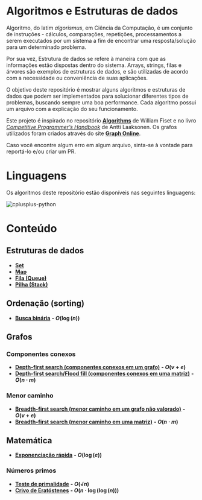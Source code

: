 # Algoritmos e Estruturas de dados

Algoritmo, do latim _algorismus_, em Ciência da Computação, é um conjunto de instruções - cálculos, comparações, repetições, processamentos a serem executados por um sistema a fim de encontrar uma resposta/solução para um determinado problema.

Por sua vez, Estrutura de dados se refere à maneira com que as informações estão dispostas dentro do sistema. Arrays, strings, filas e árvores são exemplos de estruturas de dados, e são utilizadas de acordo com a necessidade ou conveniência de suas aplicações.

O objetivo deste repositório é mostrar alguns algoritmos e estruturas de dados que podem ser implementados para solucionar diferentes tipos de problemas, buscando sempre uma boa performance. Cada algoritmo possui um arquivo com a explicação do seu funcionamento.

Este projeto é inspirado no repositório [**Algorithms**](https://github.com/williamfiset/Algorithms) de William Fiset e no livro [_Competitive Programmer’s Handbook_](https://cses.fi/book/book.pdf) de Antti Laaksonen. Os grafos utilizados foram criados através do site [**Graph Online**](https://graphonline.ru).

Caso você encontre algum erro em algum arquivo, sinta-se à vontade para reportá-lo e/ou criar um PR.

# Linguagens

Os algoritmos deste repositório estão disponíveis nas seguintes linguagens:

<img src="https://skillicons.dev/icons?i=cpp,py" alt="cplusplus-python">

# Conteúdo

## Estruturas de dados
- [**Set**](src/estruturas_de_dados/set/explicacao.md)
- [**Map**](src/estruturas_de_dados/map/explicacao.md)
- [**Fila (Queue)**](src/estruturas_de_dados/fila/explicacao.md)
- [**Pilha (Stack)**](src/estruturas_de_dados/pilha/explicacao.md)

## Ordenação (sorting)

- [**Busca binária**](src/sorting/busca_binaria/explicacao.md) **- $O(\log(n))$**

## Grafos

### Componentes conexos
- [**Depth-first search (componentes conexos em um grafo)**](src/grafos/componentes_conexos/dfs_componentes_conexos_grafo/explicacao.md) **- $O(v + e)$**
- [**Depth-first search/Flood fill (componentes conexos em uma matriz)**](src/grafos/componentes_conexos/dfs_componentes_conexos_matriz/explicacao.md) **- $O(n \cdot m)$**

### Menor caminho
- [**Breadth-first search (menor caminho em um grafo não valorado)**](src/grafos/menor_caminho/bfs_menor_caminho_grafo/explicacao.md) **- $O(v + e)$**
- [**Breadth-first search (menor caminho em uma matriz)**](src/grafos/menor_caminho/bfs_menor_caminho_matriz/explicacao.md) **- $O(n \cdot m)$**

## Matemática

- [**Exponenciação rápida**](src/matematica/exponenciacao_rapida/explicacao.md) **- $O(\log(e))$**

### Números primos
- [**Teste de primalidade**](src/matematica/numeros_primos/primalidade/explicacao.md) **- $O(√n)$**
- [**Crivo de Eratóstenes**](src/matematica/numeros_primos/crivo_eratostenes/explicacao.md) **- $O(n \cdot \log(\log(n)))$**
